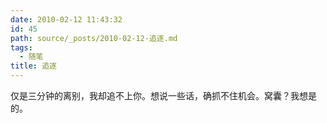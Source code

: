 ```yaml
---
date: 2010-02-12 11:43:32
id: 45
path: source/_posts/2010-02-12-追逐.md
tags:
  - 随笔
title: 追逐
---
```


仅是三分钟的离别，我却追不上你。想说一些话，确抓不住机会。窝囊？我想是的。
